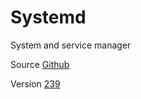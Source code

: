 # Systemd

System and service manager

Source [Github](https://github.com/systemd/systemd)

Version [239](https://github.com/systemd/systemd/releases/tag/v239)
